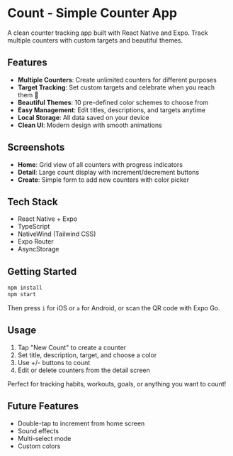 # Count - Simple Counter App

A clean counter tracking app built with React Native and Expo. Track multiple counters with custom targets and beautiful themes.

## Features

- **Multiple Counters**: Create unlimited counters for different purposes
- **Target Tracking**: Set custom targets and celebrate when you reach them 🎉
- **Beautiful Themes**: 10 pre-defined color schemes to choose from
- **Easy Management**: Edit titles, descriptions, and targets anytime
- **Local Storage**: All data saved on your device
- **Clean UI**: Modern design with smooth animations

## Screenshots

- **Home**: Grid view of all counters with progress indicators
- **Detail**: Large count display with increment/decrement buttons
- **Create**: Simple form to add new counters with color picker

## Tech Stack

- React Native + Expo
- TypeScript
- NativeWind (Tailwind CSS)
- Expo Router
- AsyncStorage

## Getting Started

```bash
npm install
npm start
```

Then press `i` for iOS or `a` for Android, or scan the QR code with Expo Go.

## Usage

1. Tap "New Count" to create a counter
2. Set title, description, target, and choose a color
3. Use +/- buttons to count
4. Edit or delete counters from the detail screen

Perfect for tracking habits, workouts, goals, or anything you want to count!

## Future Features

- Double-tap to increment from home screen
- Sound effects
- Multi-select mode
- Custom colors
